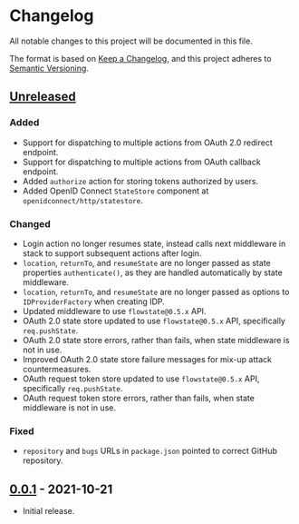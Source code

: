 # Changelog
All notable changes to this project will be documented in this file.

The format is based on [Keep a Changelog](https://keepachangelog.com/en/1.0.0/),
and this project adheres to [Semantic Versioning](https://semver.org/spec/v2.0.0.html).

## [Unreleased]
### Added

- Support for dispatching to multiple actions from OAuth 2.0 redirect endpoint.
- Support for dispatching to multiple actions from OAuth callback endpoint.
- Added `authorize` action for storing tokens authorized by users.
- Added OpenID Connect `StateStore` component at `openidconnect/http/statestore`.

### Changed

- Login action no longer resumes state, instead calls next middleware in stack
to support subsequent actions after login.
- `location`, `returnTo`, and `resumeState` are no longer passed as state properties
`authenticate()`, as they are handled automatically by state middleware.
- `location`, `returnTo`, and `resumeState` are no longer passed as options to
`IDProviderFactory` when creating IDP.
- Updated middleware to use `flowstate@0.5.x` API.
- OAuth 2.0 state store updated to use `flowstate@0.5.x` API, specifically
`req.pushState`.
- OAuth 2.0 state store errors, rather than fails, when state middleware is not
in use.
- Improved OAuth 2.0 state store failure messages for mix-up attack
countermeasures.
- OAuth request token store updated to use `flowstate@0.5.x` API, specifically
`req.pushState`.
- OAuth request token store errors, rather than fails, when state middleware is
not in use.

### Fixed

- `repository` and `bugs` URLs in `package.json` pointed to correct GitHub
repository.


## [0.0.1] - 2021-10-21

- Initial release.

[Unreleased]: https://github.com/authnomicon/federated/compare/v0.0.1...HEAD
[0.0.1]: https://github.com/authnomicon/federated/releases/tag/v0.0.1
